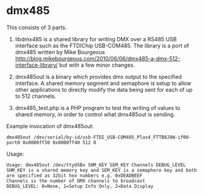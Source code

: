dmx485
======

This consists of 3 parts.

1. libdmx485 is a shared library for writing DMX over a RS485 USB interface such as the FTDIChip USB-COM485.
The library is a port of dmx485 written by Mike Bourgeous http://blog.mikebourgeous.com/2010/06/06/dmx485-a-dmx-512-interface-library/
but with a few minor changes.

2. dmx485out is a binary which provides dmx output to the specified interface. A shared memory segment and semaphore is setup to allow
other applications to directly modify the data being sent for each of up to 512 channels.

3. dmx485_test.php is a PHP program to test the writing of values to shared memory, in order to control what dmx485out is sending.


Example invocation of dmx485out:

	dmx485out /dev/serial/by-id/usb-FTDI_USB-COM485_Plus4_FTTB8J8W-if00-port0 0x0000ff30 0x0000ff40 512 0
	

Usage:

	Usage: dmx485out /dev/ttyUSBx SHM_KEY SEM_KEY Channels DEBUG_LEVEL
	SHM_KEY is a shared memory key and SEM_KEY is a semaphore key and both are specified as 32bit hex numbers e.g. 0xDEADBEEF
	Channels is the number of DMX channels to broadcast
	DEBUG_LEVEL: 0=None, 1=Setup Info Only, 2=Data Display
